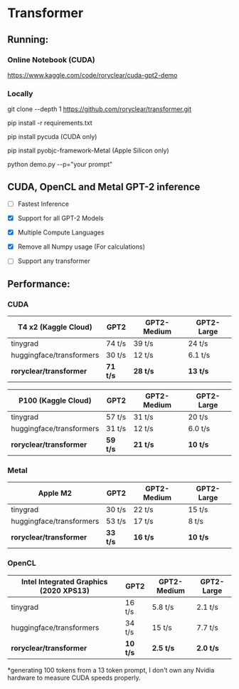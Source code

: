 # Transformer
## Running:
### Online Notebook (CUDA)
https://www.kaggle.com/code/roryclear/cuda-gpt2-demo

### Locally
git clone --depth 1 https://github.com/roryclear/transformer.git

pip install -r requirements.txt

pip install pycuda (CUDA only)

pip install pyobjc-framework-Metal (Apple Silicon only)

python demo.py --p="your prompt" 

## CUDA, OpenCL and Metal GPT-2 inference
- [ ] Fastest Inference

- [X] Support for all GPT-2 Models

- [X] Multiple Compute Languages

- [X] Remove all Numpy usage (For calculations)

- [ ] Support any transformer

## Performance:

### CUDA
|T4 x2 (Kaggle Cloud)         | GPT2          |GPT2-Medium    |GPT2-Large |
| -----------                 | -----------   |------         |----       |
| tinygrad                    |74 t/s         |39 t/s         |24 t/s     |
| huggingface/transformers    |30 t/s         |12 t/s         |6.1 t/s    |  
|**roryclear/transformer**    |**71 t/s**     |**28 t/s**     |**13 t/s** |

|P100 (Kaggle Cloud)          | GPT2          |GPT2-Medium    |GPT2-Large |
| -----------                 | -----------   |------         |----       |
| tinygrad                    |57 t/s         |31 t/s         |20 t/s     |
| huggingface/transformers    |31 t/s         |12 t/s         |6.0 t/s    |  
|**roryclear/transformer**    |**59 t/s**     |**21 t/s**     |**10 t/s** |

### Metal
|Apple M2                   | GPT2          |GPT2-Medium    |GPT2-Large |
| -----------               | -----------   |------         |----       |
| tinygrad                  |30 t/s         |22 t/s         |15 t/s     |
| huggingface/transformers  |53 t/s         |17 t/s         |8 t/s      |  
| **roryclear/transformer** |**33 t/s**     |**16 t/s**     |**10 t/s**  |

### OpenCL
|Intel Integrated Graphics (2020 XPS13)         | GPT2          |GPT2-Medium    |GPT2-Large |
| -----------                                   | -----------   |------         |----       |
| tinygrad                                      |16 t/s         |5.8 t/s        |2.1 t/s    |
| huggingface/transformers                      |34 t/s         |15 t/s         |7.7 t/s    |  
|**roryclear/transformer**                      |**10 t/s**     |**2.5 t/s**    |**2.0 t/s**|

*generating 100 tokens from a 13 token prompt, I don't own any Nvidia hardware to measure CUDA speeds properly.
